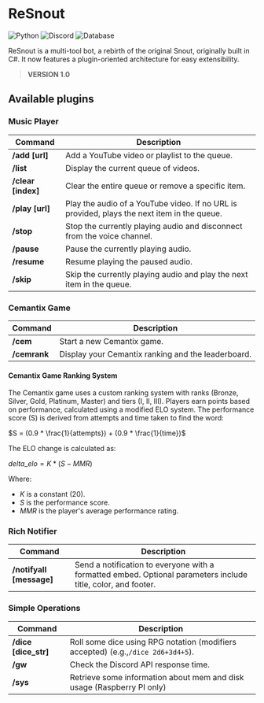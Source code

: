 # ReSnout

![Python](https://img.shields.io/badge/Python-FFD43B?style=for-the-badge&logo=python&logoColor=blue) ![Discord](https://img.shields.io/badge/Discord-5865F2?style=for-the-badge&logo=discord&logoColor=white) ![Database](https://img.shields.io/badge/Sqlite-003B57?style=for-the-badge&logo=sqlite&logoColor=white)

ReSnout is a multi-tool bot, a rebirth of the original Snout, originally built in C#. It now features a plugin-oriented architecture for easy extensibility.

> **VERSION 1.0**

## Available plugins

### Music Player

| Command                  | Description                                                                                 |
| ------------------------ | ------------------------------------------------------------------------------------------- |
| **/add [url]**     | Add a YouTube video or playlist to the queue.                                               |
| **/list**          | Display the current queue of videos.                                                        |
| **/clear [index]** | Clear the entire queue or remove a specific item.                                           |
| **/play [url]**    | Play the audio of a YouTube video. If no URL is provided, plays the next item in the queue. |
| **/stop**          | Stop the currently playing audio and disconnect from the voice channel.                     |
| **/pause**         | Pause the currently playing audio.                                                          |
| **/resume**        | Resume playing the paused audio.                                                            |
| **/skip**          | Skip the currently playing audio and play the next item in the queue.                       |

### Cemantix Game

| Command            | Description                                        |
| ------------------ | -------------------------------------------------- |
| **/cem**     | Start a new Cemantix game.                         |
| **/cemrank** | Display your Cemantix ranking and the leaderboard. |

#### Cemantix Game Ranking System

The Cemantix game uses a custom ranking system with ranks (Bronze, Silver, Gold, Platinum, Master) and tiers (I, II, III). Players earn points based on performance, calculated using a modified ELO system. The performance score (S) is derived from attempts and time taken to find the word:

$S = (0.9 * \frac{1}{attempts}) + (0.9 * \frac{1}{time})$

The ELO change is calculated as:

$delta\_elo = K * (S - MMR)$

Where:

- $K$ is a constant (20).
- $S$ is the performance score.
- $MMR$ is the player's average performance rating.

### Rich Notifier

| Command                        | Description                                                                                                   |
| ------------------------------ | ------------------------------------------------------------------------------------------------------------- |
| **/notifyall [message]** | Send a notification to everyone with a formatted embed. Optional parameters include title, color, and footer. |

### Simple Operations

| Command                    | Description                                                                        |
| -------------------------- | ---------------------------------------------------------------------------------- |
| **/dice [dice_str]** | Roll some dice using RPG notation (modifiers accepted) (e.g.,`/dice 2d6+3d4+5`). |
| **/gw**              | Check the Discord API response time.                                               |
| **/sys**             | Retrieve some information about mem and disk usage (Raspberry PI only)             |

